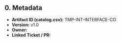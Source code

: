 ## 0. Metadata
- **Artifact ID (catalog.csv):** TMP-INT-INTERFACE-CO
- **Version:** v1.0
- **Owner:** 
- **Linked Ticket / PR:** 


